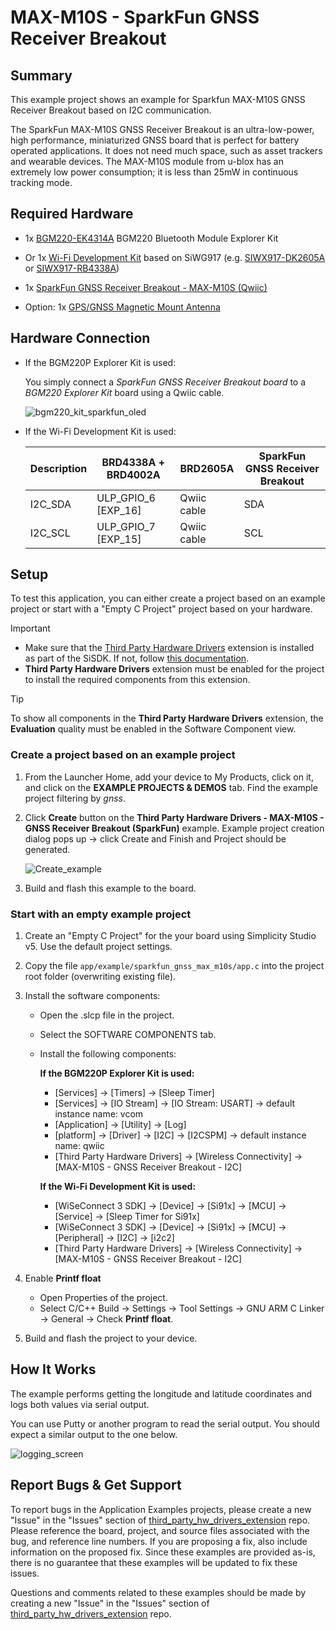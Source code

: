 # MAX-M10S - SparkFun GNSS Receiver Breakout #

## Summary ##

This example project shows an example for Sparkfun MAX-M10S GNSS Receiver Breakout based on I2C communication.

The SparkFun MAX-M10S GNSS Receiver Breakout is an ultra-low-power, high performance, miniaturized GNSS board that is perfect for battery operated applications. It does not need much space, such as asset trackers and wearable devices. The MAX-M10S module from u-blox has an extremely low power consumption; it is less than 25mW in continuous tracking mode.

## Required Hardware ##

- 1x [BGM220-EK4314A](https://www.silabs.com/development-tools/wireless/bluetooth/bgm220-explorer-kit) BGM220 Bluetooth Module Explorer Kit

- Or 1x [Wi-Fi Development Kit](https://www.silabs.com/development-tools/wireless/wi-fi) based on SiWG917 (e.g. [SIWX917-DK2605A](https://www.silabs.com/development-tools/wireless/wi-fi/siwx917-dk2605a-wifi-6-bluetooth-le-soc-dev-kit) or [SIWX917-RB4338A](https://www.silabs.com/development-tools/wireless/wi-fi/siwx917-rb4338a-wifi-6-bluetooth-le-soc-radio-board))

- 1x [SparkFun GNSS Receiver Breakout - MAX-M10S (Qwiic)](https://www.sparkfun.com/products/18037)

- Option: 1x [GPS/GNSS Magnetic Mount Antenna](https://www.sparkfun.com/products/14986)

## Hardware Connection ##

- If the BGM220P Explorer Kit is used:

  You simply connect a *SparkFun GNSS Receiver Breakout board* to a *BGM220 Explorer Kit* board using a Qwiic cable.

  ![bgm220_kit_sparkfun_oled](image/hw_connection.png)

- If the Wi-Fi Development Kit is used:

  | Description  | BRD4338A + BRD4002A | BRD2605A | SparkFun GNSS Receiver Breakout |
  | -------------| ------------------- | ------------ | ------------------ |
  | I2C_SDA      | ULP_GPIO_6 [EXP_16] | Qwiic cable  | SDA                |
  | I2C_SCL      | ULP_GPIO_7 [EXP_15] | Qwiic cable  | SCL                |

## Setup ##

To test this application, you can either create a project based on an example project or start with a "Empty C Project" project based on your hardware.

> [!IMPORTANT]
> - Make sure that the [Third Party Hardware Drivers](https://github.com/SiliconLabsSoftware/third_party_hw_drivers_extension) extension is installed as part of the SiSDK. If not, follow [this documentation](https://github.com/SiliconLabsSoftware/third_party_hw_drivers_extension/blob/master/README.md#how-to-add-to-simplicity-studio-ide).
> - **Third Party Hardware Drivers** extension must be enabled for the project to install the required components from this extension.

> [!TIP]
> To show all components in the **Third Party Hardware Drivers** extension, the **Evaluation** quality must be enabled in the Software Component view.

### Create a project based on an example project ###

1. From the Launcher Home, add your device to My Products, click on it, and click on the **EXAMPLE PROJECTS & DEMOS** tab. Find the example project filtering by *gnss*.

2. Click **Create** button on the **Third Party Hardware Drivers - MAX-M10S - GNSS Receiver Breakout (SparkFun)** example. Example project creation dialog pops up -> click Create and Finish and Project should be generated.

   ![Create_example](image/create_example.png)

3. Build and flash this example to the board.

### Start with an empty example project ###

1. Create an "Empty C Project" for the your board using Simplicity Studio v5. Use the default project settings.

2. Copy the file `app/example/sparkfun_gnss_max_m10s/app.c` into the project root folder (overwriting existing file).

3. Install the software components:
    - Open the .slcp file in the project.
    - Select the SOFTWARE COMPONENTS tab.
    - Install the following components:

      **If the BGM220P Explorer Kit is used:**

        - [Services] → [Timers] → [Sleep Timer]
        - [Services] → [IO Stream] → [IO Stream: USART] → default instance name: vcom
        - [Application] → [Utility] → [Log]
        - [platform] → [Driver] → [I2C] → [I2CSPM] → default instance name: qwiic
        - [Third Party Hardware Drivers] → [Wireless Connectivity] → [MAX-M10S - GNSS Receiver Breakout - I2C]

      **If the Wi-Fi Development Kit is used:**

        - [WiSeConnect 3 SDK] → [Device] → [Si91x] → [MCU] → [Service] → [Sleep Timer for Si91x]
        - [WiSeConnect 3 SDK] → [Device] → [Si91x] → [MCU] → [Peripheral] → [I2C] → [i2c2]
        - [Third Party Hardware Drivers] → [Wireless Connectivity] → [MAX-M10S - GNSS Receiver Breakout - I2C]

4. Enable **Printf float**

   - Open Properties of the project.
   - Select C/C++ Build → Settings → Tool Settings → GNU ARM C Linker → General → Check **Printf float**.

5. Build and flash the project to your device.

## How It Works ##

The example performs getting the longitude and latitude coordinates and logs both values via serial output.

You can use Putty or another program to read the serial output. You should expect a similar output to the one below.

![logging_screen](image/log.png)

## Report Bugs & Get Support ##

To report bugs in the Application Examples projects, please create a new "Issue" in the "Issues" section of [third_party_hw_drivers_extension](https://github.com/SiliconLabsSoftware/third_party_hw_drivers_extension) repo. Please reference the board, project, and source files associated with the bug, and reference line numbers. If you are proposing a fix, also include information on the proposed fix. Since these examples are provided as-is, there is no guarantee that these examples will be updated to fix these issues.

Questions and comments related to these examples should be made by creating a new "Issue" in the "Issues" section of [third_party_hw_drivers_extension](https://github.com/SiliconLabsSoftware/third_party_hw_drivers_extension) repo.
